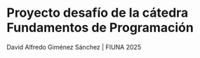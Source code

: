 # Proyecto desafío de la cátedra Fundamentos de Programación
David Alfredo Giménez Sánchez | FIUNA 2025


